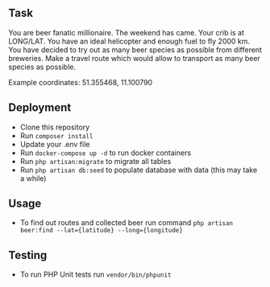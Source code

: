## Task
You are beer fanatic millionaire. 
The weekend has came. Your crib is at LONG/LAT. 
You have an ideal helicopter and enough fuel to fly 2000 km. 
You have decided to try out as many beer species as possible from different breweries. 
Make a travel route which would allow to transport as many beer species as possible.   

Example coordinates: 51.355468, 11.100790
## Deployment

- Clone this repository
- Run `composer install`
- Update your .env file
- Run `docker-compose up -d` to run docker containers
- Run `php artisan:migrate` to migrate all tables
- Run `php artisan db:seed` to populate database with data (this may take a while)

## Usage

- To find out routes and collected beer run command `php artisan beer:find --lat={latitude} --long={longitude}`

## Testing

- To run PHP Unit tests run `vendor/bin/phpunit`